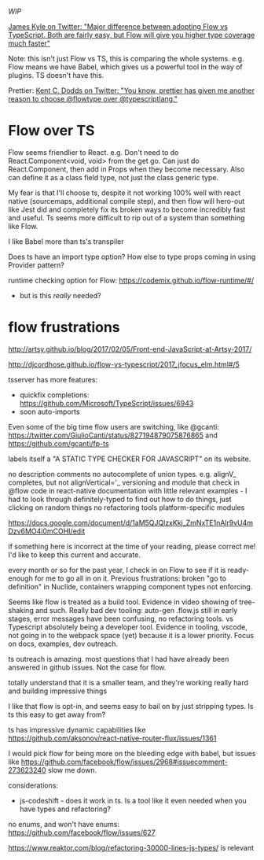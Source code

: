 _WIP_

[James Kyle on Twitter: "Major difference between adopting Flow vs TypeScript. Both are fairly easy, but Flow will give you higher type coverage much faster"](https://twitter.com/thejameskyle/status/863195583191728129)

Note: this isn't just Flow vs TS, this is comparing the whole systems. e.g. Flow means we have Babel, which gives us a powerful tool in the way of plugins. TS doesn't have this.

Prettier: [Kent C. Dodds on Twitter: "You know, prettier has given me another reason to choose @flowtype over @typescriptlang."](https://twitter.com/kentcdodds/status/853263564248944640)

# Flow over TS
Flow seems friendlier to React. e.g. Don't need to do React.Component<void, void> from the get go. Can just do React.Component, then add in Props when they become necessary. Also can define it as a class field type, not just the class generic type.

My fear is that I'll choose ts, despite it not working 100% well with react native (sourcemaps, additional compile step), and then flow will hero-out like Jest did and completely fix its broken ways to become incredibly fast and useful. Ts seems more difficult to rip out of a system than something like Flow.

I like Babel more than ts's transpiler

Does ts have an import type option? How else to type props coming in using Provider pattern?

runtime checking option for Flow: https://codemix.github.io/flow-runtime/#/
- but is this _really_ needed?

# flow frustrations
http://artsy.github.io/blog/2017/02/05/Front-end-JavaScript-at-Artsy-2017/

http://djcordhose.github.io/flow-vs-typescript/2017_jfocus_elm.html#/5

tsserver has more features:
- quickfix completions: https://github.com/Microsoft/TypeScript/issues/6943
- soon auto-imports

Even some of the big time flow users are switching, like @gcanti: https://twitter.com/GiulioCanti/status/827194879075876865 and https://github.com/gcanti/fp-ts

labels itself a "A STATIC TYPE CHECKER FOR JAVASCRIPT" on its website.

no description comments
no autocomplete of union types. e.g. alignV_ completes, but not alignVertical='_
versioning and module that check in @flow code in react-native
documentation with little relevant examples - I had to look through definitely-typed to find out how to do things, just clicking on random things
no refactoring tools
platform-specific modules

https://docs.google.com/document/d/1aM5QJQlzxKkj_ZmNxTE1nAlr9vU4mDzv6MO4i0mCOHI/edit

if something here is incorrect at the time of your reading, please correct me! I'd like to keep this current and accurate.

every month or so for the past year, I check in on Flow to see if it is ready-enough for me to go all in on it. Previous frustrations: broken "go to definition" in Nuclide, containers wrapping component types not enforcing.

Seems like flow is treated as a build tool. Evidence in video showing of tree-shaking and such. Really bad dev tooling: auto-gen .flow.js still in early stages, error messages have been confusing, no refactoring tools.
vs Typescript absolutely being a developer tool. Evidence in tooling, vscode, not going in to the webpack space (yet) because it is a lower priority. Focus on docs, examples, dev outreach.

ts outreach is amazing. most questions that I had have already been answered in github issues. Not the case for flow.

totally understand that it is a smaller team, and they're working really hard and building impressive things

I like that flow is opt-in, and seems easy to bail on by just stripping types. Is ts this easy to get away from?

ts has impressive dynamic capabilities like https://github.com/aksonov/react-native-router-flux/issues/1361

I would pick flow for being more on the bleeding edge with babel, but issues like https://github.com/facebook/flow/issues/2968#issuecomment-273623240 slow me down.

considerations:
- js-codeshift - does it work in ts. Is a tool like it even needed when you have types and refactoring?

no enums, and won't have enums: https://github.com/facebook/flow/issues/627

https://www.reaktor.com/blog/refactoring-30000-lines-js-types/ is relevant
